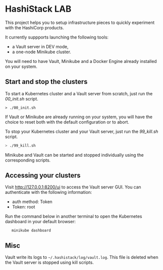 # HashiStack LAB

This project helps you to setup infrastructure pieces to quickly experiment with the HashiCorp products.

It currently suppports launching the following tools:

- a Vault server in DEV mode,
- a one-node Minikube cluster.

You will need to have Vault, Minikube and a Docker Engine already installed on your system.

## Start and stop the clusters

To start a Kubernetes cluster and a Vault server from scratch, just run the *00_init.sh* script.

```shell
> ./00_init.sh
```

If Vault or Minikube are already running on your system, you will have the choice to reset both with the default configuration or to abort.

To stop your Kubernetes cluster and your Vault server, just run the *99_kill.sh* script.

```bash
> ./99_kill.sh
```

Minikube and Vault can be started and stopped individually using the corresponding scripts.

## Accessing your clusters

Visit http://127.0.0.1:8200/ui to access the Vault server GUI. You can authenticate with the following information:

- auth method: Token
- Token: root

Run the command below in another terminal to open the Kubernetes dashboard in your default browser:

```shell
   minikube dashboard
```

## Misc

Vault write its logs to `~/.hashistack/log/vault.log`. This file is deleted when the Vault server is stopped using kill scripts.
